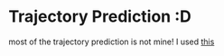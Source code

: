 # Trajectory Prediction :D

most of the trajectory prediction is not mine!
I used [this](https://github.com/ForlornU/Trajectory-Predictor)
